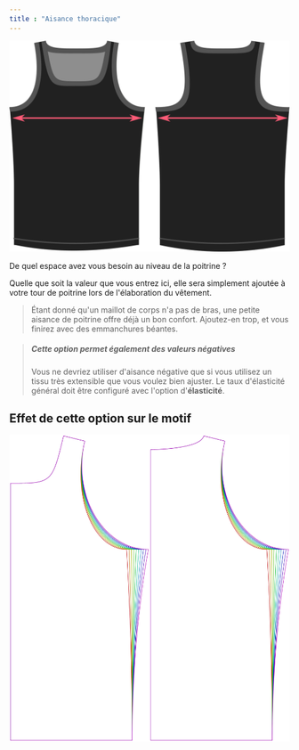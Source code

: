 ```yaml
---
title : "Aisance thoracique"
---
```


![L'option d'aisance thoracique sur Aaron](./chestease.svg)

De quel espace avez vous besoin au niveau de la poitrine ?

Quelle que soit la valeur que vous entrez ici, elle sera simplement ajoutée à votre tour de poitrine lors de l'élaboration du vêtement.

> Étant donné qu'un maillot de corps n'a pas de bras, une petite aisance de poitrine offre déjà un bon confort. Ajoutez-en trop, et vous finirez avec des emmanchures béantes.

> ##### Cette option permet également des valeurs négatives
> 
> Vous ne devriez utiliser d'aisance négative que si vous utilisez un tissu très extensible que vous voulez bien ajuster. Le taux d'élasticité général doit être configuré avec l'option d'**élasticité**.

## Effet de cette option sur le motif

![Cette image montre l'effet de cette option en superposant plusieurs variantes qui ont une valeur différente pour cette option](aaron_chestease_sample.svg "Effet de cette option sur le patron")

